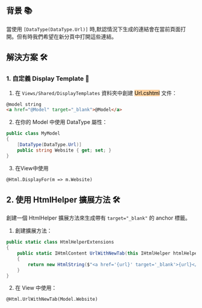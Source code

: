 ## 背景 📚

當使用 `[DataType(DataType.Url)]` 時,默認情況下生成的連結會在當前頁面打開。但有時我們希望在新分頁中打開這些連結。

## 解決方案 🛠️

### 1. 自定義 Display Template 🎨

1. 在 `Views/Shared/DisplayTemplates` 資料夾中創建 <mark style="background: #FFB86CA6;">Url.cshtml</mark> 文件：
```html
@model string
<a href="@Model" target="_blank">@Model</a>
```

2. 在你的 Model 中使用 DataType 屬性：
```c#
public class MyModel
{
    [DataType(DataType.Url)]
    public string Website { get; set; }
}
```
3. 在View中使用
```html
@Html.DisplayFor(m => m.Website)
```

## 2. 使用 HtmlHelper 擴展方法 🛠️

創建一個 HtmlHelper 擴展方法來生成帶有 `target="_blank"` 的 anchor 標籤。

1. 創建擴展方法：
```c#
public static class HtmlHelperExtensions
{
    public static IHtmlContent UrlWithNewTab(this IHtmlHelper htmlHelper, string url)
    {
        return new HtmlString($"<a href='{url}' target='_blank'>{url}</a>");
    }
}
```
2. 在 View 中使用：
```html
@Html.UrlWithNewTab(Model.Website)
```
